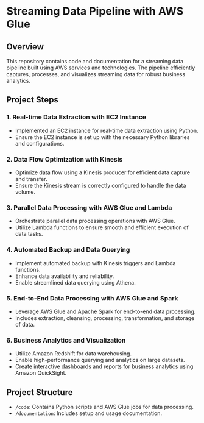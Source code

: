 # Streaming Data Pipeline with AWS Glue

## Overview

This repository contains code and documentation for a streaming data pipeline built using AWS services and technologies. The pipeline efficiently captures, processes, and visualizes streaming data for robust business analytics.

## Project Steps

### 1. Real-time Data Extraction with EC2 Instance

- Implemented an EC2 instance for real-time data extraction using Python.
- Ensure the EC2 instance is set up with the necessary Python libraries and configurations.

### 2. Data Flow Optimization with Kinesis

- Optimize data flow using a Kinesis producer for efficient data capture and transfer.
- Ensure the Kinesis stream is correctly configured to handle the data volume.

### 3. Parallel Data Processing with AWS Glue and Lambda

- Orchestrate parallel data processing operations with AWS Glue.
- Utilize Lambda functions to ensure smooth and efficient execution of data tasks.
  
### 4. Automated Backup and Data Querying

- Implement automated backup with Kinesis triggers and Lambda functions.
- Enhance data availability and reliability.
- Enable streamlined data querying using Athena.
  
### 5. End-to-End Data Processing with AWS Glue and Spark

- Leverage AWS Glue and Apache Spark for end-to-end data processing.
- Includes extraction, cleansing, processing, transformation, and storage of data.
  
### 6. Business Analytics and Visualization

- Utilize Amazon Redshift for data warehousing.
- Enable high-performance querying and analytics on large datasets.
- Create interactive dashboards and reports for business analytics using Amazon QuickSight.

## Project Structure

- `/code`: Contains Python scripts and AWS Glue jobs for data processing.
- `/documentation`: Includes setup and usage documentation.
